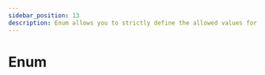 ```yaml
---
sidebar_position: 13
description: Enum allows you to strictly define the allowed values for a property
---
```


# Enum
